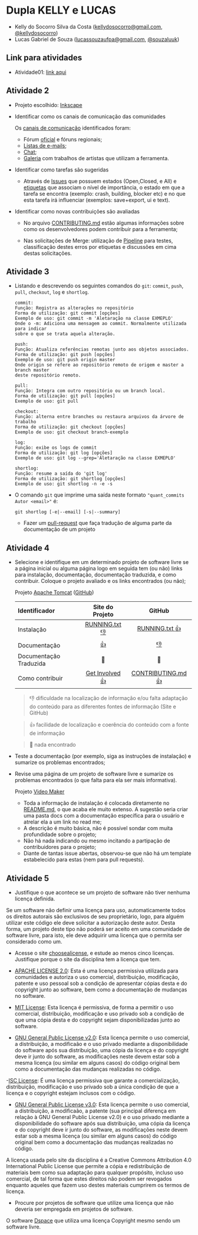 # Dupla KELLY e LUCAS
- Kelly do Socorro Silva da Costa (kellydosocorro@gmail.com, [@kellydosocorro](https://github.com/kellydosocorro))
- Lucas Gabriel de Souza (lucassouzaufpa@gmail.com, [@souzaluuk](https://github.com/souzaluuk))

## Link para atividades

- Atividade01: [link aqui](https://drive.google.com/drive/folders/1zPgeRZ-AI_rjgGjfCBBDnH7z3ksdkQtE?usp=sharing)

## Atividade 2
- Projeto escolhido: [Inkscape](https://gitlab.com/inkscape/inkscape)
- Identificar como os canais de comunicação das comunidades

  Os [canais de comunicação](https://inkscape.org/pt-br/comunidade/)
identificados foram:
    
  - Fórum [oficial](https://forum.inkscapecommunity.com/index.php) e fóruns 
regionais;
  - [Listas de 
e-mails](https://inkscape.org/community/mailing-lists/#inkscape-user);
  - [Chat](https://inkscape.org/community/discussion/);
  - [Galeria](https://inkscape.org/gallery/) com trabalhos de artistas que 
utilizam a ferramenta.

- Identificar como tarefas são sugeridas

  - Através de [Issues](https://gitlab.com/inkscape/inkscape/issues) que possuem 
estados (Open,Closed, e All) e 
[etiquetas](https://gitlab.com/inkscape/inkscape/labels) que associam o nível de 
importância, o estado em que a tarefa se encontra (exemplo: crash, building, 
blocker etc) e no que esta tarefa irá influenciar (exemplos: save+export, ui e 
text).

- Identificar como novas contribuições são avaliadas

  - No arquivo 
[CONTRIBUTING.md](https://gitlab.com/inkscape/inkscape/blob/master/CONTRIBUTING.md#contributing-to-inkscape) estão algumas informações sobre como os 
desenvolvedores podem contribuir para a ferramenta;

  - Nas solicitações de Merge: utilização de 
[Pipeline](https://gitlab.com/inkscape/inkscape/pipelines/) para testes, 
classificação destes erros por etiquetas e discussões em cima destas 
solicitações.

## Atividade 3
- Listando e descrevendo os seguintes comandos do `git`: `commit`, `push`, `pull`, `checkout`, `log` e `shortlog`.

  ```
  commit:
  Função: Registra as alterações no repositório
  Forma de utilização: git commit [opções]
  Exemplo de uso: git commit -m 'Aletaração na classe EXMEPLO'
  Onde o -m: Adiciona uma mensagem ao commit. Normalmente utilizada para indicar 
  sobre o que se trata aquela alteração.
  ```
  ```
  push:
  Função: Atualiza referências remotas junto aos objetos associados.
  Forma de utilização: git push [opções]
  Exemplo de uso: git push origin master
  Onde origin se refere ao repositório remoto de origem e master a branch master
  deste repositório remoto.
  ```
  ```
  pull:
  Função: Integra com outro repositório ou um branch local.
  Forma de utilização: git pull [opções]
  Exemplo de uso: git pull
  ```
  ```
  checkout:
  Função: alterna entre branches ou restaura arquivos da árvore de trabalho
  Forma de utilização: git checkout [opções]
  Exemplo de uso: git checkout branch-exemplo
  ```
  ```
  log:
  Função: exibe os logs de commit
  Forma de utilização: git log [opções]
  Exemplo de uso: git log --grep='Aletaração na classe EXMEPLO'
  ```
  ```
  shortlog:
  Função: resume a saída do 'git log'
  Forma de utilização: git shortlog [opções]
  Exemplo de uso: git shortlog -n -e -s
  ```
- O comando `git` que imprime uma saída neste formato `"quant_commits Autor <email>"` é:

  `git shortlog [-e|--email] [-s|--summary]`
  
  - Fazer um [pull-request](https://github.com/brython-dev/brython/pull/1094) que faça tradução de alguma parte da documentação de um projeto

## Atividade 4
- Selecione e identifique em um determinado projeto de software livre se a página inicial ou alguma página logo em seguida tem (ou não) links para instalação, documentação, documentação traduzida, e como contribuir. Coloque o projeto avaliado e os links encontrados (ou não);

  Projeto [Apache Tomcat](http://tomcat.apache.org/) ([GitHub](https://github.com/apache/tomcat))

  | Identificador | Site do Projeto | GitHub |
  |:------------- |:---------------:|:------:|
  | Instalação | [RUNNING.txt :-1:](https://tomcat.apache.org/tomcat-9.0-doc/RUNNING.txt) | [RUNNING.txt :+1:](https://github.com/apache/tomcat/blob/master/RUNNING.txt) |
  | Documentação | [:+1:](https://tomcat.apache.org/tomcat-9.0-doc/index.html) | [:-1:](http://localhost:8080/docs/) |
  | Documentação Traduzida | :open_hands: | :open_hands: |
  | Como contribuir | [Get Involved :+1:](https://tomcat.apache.org/getinvolved.html) | [CONTRIBUTING.md :+1:](https://github.com/apache/tomcat/blob/master/CONTRIBUTING.md) |

  > :-1: dificuldade na localização de informação e/ou falta adaptação do conteúdo para as diferentes fontes de informação (Site e GitHub)

  > :+1: facilidade de localização e coerência do conteúdo com a fonte de informação

  > :open_hands: nada encontrado

- Teste a documentação (por exemplo, siga as instruções de instalação) e sumarize os problemas encontrados;

- Revise uma página de um projeto de software livre e sumarize os problemas encontrados (o que falta para ela ser mais informativa).
  
  Projeto [Video Maker](https://github.com/filipedeschamps/video-maker)
 
  * Toda a informação de instalação é colocada diretamente no [README.md](https://github.com/filipedeschamps/video-maker/blob/master/README.md), o que acaba ele muito extenso. A sugestão seria criar uma pasta docs com a documentação específica para o usuário e atrelar ela a um link no read me;
  * A descrição é muito básica, não é possível sondar com muita profundidade sobre o projeto;
  * Não há nada indicando ou mesmo incitando a partipação de contribuidores para o projeto;
  * Diante de tantas issue abertas, observou-se que não há um template estabelecido para estas (nem para pull requests).
  
## Atividade 5

- Justifique o que acontece se um projeto de software não tiver nenhuma licença definida.

Se um software não definir uma licença para uso, automaticamente todos os direitos autorais são exclusivos de seu proprietário, logo, para alguém utilizar este código ele deve solicitar a autorização deste autor. Desta forma, um projeto deste tipo não poderá ser aceito em uma comunidade de software livre, para isto, ele deve adquirir uma licença que o permita ser considerado como um.

- Acesse o site [choosealicense](https://choosealicense.com/), e estude ao menos cinco licenças. Justifique porque o site da disciplina tem a licença que tem.

 - [APACHE LICENSE 2.0](https://choosealicense.com/licenses/apache-2.0/): Esta é uma licença permissiva utilizada para comunidades e autoriza o uso comercial, distribuição, modificação, patente e uso pessoal sob a condição de apresentar cópias desta e do copyright junto ao software, bem como a documentação de mudanças no software.
 
 - [MIT License](https://choosealicense.com/licenses/mit/): Esta licença é permissiva, de forma a permitir o uso comercial, distribuição, modificação e uso privado sob a condição de que uma cópia desta e do copyright sejam disponibilizadas junto ao software.
 
 - [GNU General Public License v2.0](https://choosealicense.com/licenses/gpl-2.0/): Esta licença permite o uso comercial, a distribuição, a modificaão e o uso privado mediante a disponibilidade do software após sua distribuição, uma cópia da licença e do copyright deve ir junto do software, as modificações neste devem estar sob a mesma licença (ou similar em alguns casos) do código original bem como a documentação das mudanças realizadas no código.
 
 -[ISC License](https://choosealicense.com/licenses/isc/): É uma licença permissiva que garante a comercialização, distribuição, modificação e uso privado sob a única condição de que a licença e o copyright estejam inclusos com o código.
 
 - [GNU General Public License v3.0](https://choosealicense.com/licenses/gpl-3.0/): Esta licença permite o uso comercial, a distribuição, a modificaão, a patente (sua principal diferença em relação à GNU General Public License v2.0) e o uso privado mediante a disponibilidade do software após sua distribuição, uma cópia da licença e do copyright deve ir junto do software, as modificações neste devem estar sob a mesma licença (ou similar em alguns casos) do código original bem como a documentação das mudanças realizadas no código.
 
 A licença usada pelo site da disciplina é a Creative Commons Attribution 4.0 International Public License que permite a cópia e redistribuição de materiais bem como sua adaptação para qualquer propósito, incluso uso comercial, de tal forma que estes direitos não podem ser revogados enquanto aqueles que fazem uso destes materiais cumprirem os termos de licença.

- Procure por projetos de software que utilize uma licença que não deveria ser empregada em projetos de software.

O software [Dspace](https://github.com/DSpace/DSpace/blob/master/LICENSE) que utiliza uma licença Copyright mesmo sendo um software livre.

